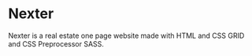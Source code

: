 # Nexter 
 Nexter is a real estate one page website made with HTML and CSS GRID and CSS Preprocessor SASS.
